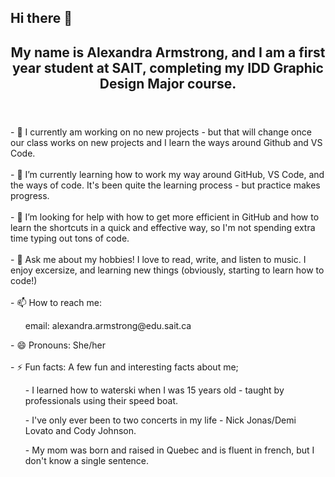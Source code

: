 ## Hi there 👋

<!--
**DMAlexandra08/DMAlexandra08** is a ✨ _special_ ✨ repository because its `README.md` (this file) appears on your GitHub profile.

Here are some ideas to get you started:--!>

<header>
    <h2>My name is Alexandra Armstrong, and I am a first year student at SAIT, completing my IDD Graphic Design Major course.
</header>

- 🔭 I currently am working on no new projects - but that will change once our class works on new projects and I learn the ways around Github and VS Code.<br><br>
- 🌱 I’m currently learning how to work my way around GitHub, VS Code, and the ways of code. It's been quite the learning process - but practice makes progress.<br><br>
- 🤔 I’m looking for help with how to get more efficient in GitHub and how to learn the shortcuts in a quick and effective way, so I'm not spending extra time typing out tons of code. <br><br>
- 💬 Ask me about my hobbies! I love to read, write, and listen to music. I enjoy excersize, and learning new things (obviously, starting to learn how to code!) <br><br>
- 📫 How to reach me:<br>
<ul>
    <p>email: alexandra.armstrong@edu.sait.ca</p>
</ul>
- 😄 Pronouns: She/her<br><br>
- ⚡ Fun facts: A few fun and interesting facts about me;
<ul>
    <p> - I learned how to waterski when I was 15 years old - taught by professionals using their speed boat.</p>
    <p> - I've only ever been to two concerts in my life - Nick Jonas/Demi Lovato and Cody Johnson. </p>
    <p> - My mom was born and raised in Quebec and is fluent in french, but I don't know a single sentence.</p>
</ul>